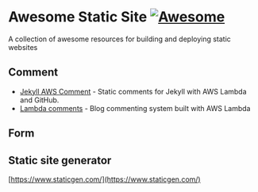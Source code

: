 # Awesome Static Site [![Awesome](https://cdn.rawgit.com/sindresorhus/awesome/d7305f38d29fed78fa85652e3a63e154dd8e8829/media/badge.svg)](https://github.com/sindresorhus/awesome)

A collection of awesome resources for building and deploying static websites

## Comment

- [Jekyll AWS Comment](http://ummels.github.io/jekyll-aws-comments/) - Static comments for Jekyll with AWS Lambda and GitHub.
- [Lambda comments](https://github.com/jimpick/lambda-comments) - Blog commenting system built with AWS Lambda

## Form

## Static site generator

[https://www.staticgen.com/](https://www.staticgen.com/)
